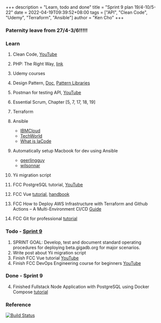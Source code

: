 +++
description = "Learn, todo and done"
title = "Sprint 9 plan 19/4-10/5-22"
date = 2022-04-19T09:39:52+08:00
tags = ["API", "Clean Code", "Udemy", "Terraform", "Ansible"]
author = "Ken Cho"
+++  

### Paternity leave from 27/4-3/6!!!!!
### Learn
1. Clean Code, [YouTube](https://www.youtube.com/watch?v=7EmboKQH8lM)
2. PHP: The Right Way, [link](https://phptherightway.com/)
3. Udemy courses
4. Design Pattern, [Doc](https://designpatternsphp.readthedocs.io/en/latest/README.html), [Pattern Libraries](https://medium.com/@whatjackhasmade/pattern-libraries-abcc45c6144c)
5. Postman for testing API, [YouTube](https://www.freecodecamp.org/news/learn-how-to-use-postman-to-test-apis/)
6. Essential Scrum, Chapter [5, 7, 17, 18, 19]
7. Terraform
8. Ansible
    - [IBMCloud](https://www.youtube.com/watch?v=fHO1X93e4WA)
    - [TechWorld](https://www.youtube.com/watch?v=1id6ERvfozo)
    - [What is IaCode](https://www.youtube.com/watch?v=POPP2WTJ8es)

10. Automatically setup Macbook for dev using Ansible
    - [geerlingguy](https://github.com/geerlingguy/mac-dev-playbook)
    - [wilsonnar](https://wilsonmar.github.io/ansible-mac-osx-setup/)
11. Yii migration script
12. FCC PostgreSQL tutorial, [YouTube](https://www.youtube.com/watch?v=qw--VYLpxG4)
13. FCC Vue [tutorial](https://www.freecodecamp.org/news/vue-3-full-course/), [handbook](https://www.freecodecamp.org/news/the-vue-handbook-a-thorough-introduction-to-vue-js-1e86835d8446/)
14. FCC How to Deploy AWS Infrastructure with Terraform and Github Actions – A Multi-Environment CI/CD [Guide](https://www.freecodecamp.org/news/how-to-deploy-aws-infrastructure-with-terraform-and-github-actions-a-practical-multi-environment-ci-cd-guide/)
15. FCC Git for professional [tutorial](https://www.youtube.com/watch?v=Uszj_k0DGsg)

### Todo - [Sprint 9](https://github.com/orgs/gigascience/projects/26 )
1. SPRINT GOAL: Develop, test and document standard operating procedures for deploying beta.gigadb.org for major scenarios.
2. Write post about Yii migration script
3. Finish FCC Vue tutorial [YouTube](https://www.youtube.com/watch?v=FXpIoQ_rT_c&t=0s)
5. Finish FCC DevOps Engineering course for beginners [YouTube](https://www.youtube.com/watch?v=j5Zsa_eOXeY)

### Done - Sprint 9
4. Finished Fullstack Node Application with PostgreSQL using Docker Compose [tutorial](https://morioh.com/p/4988862eeca6)


### Reference


[![Build Status](https://travis-ci.com/kencho51/gigathing.svg?branch=master)](https://travis-ci.com/kencho51/gigathing)

